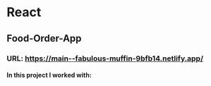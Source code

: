 #  React

## Food-Order-App

### URL: https://main--fabulous-muffin-9bfb14.netlify.app/

#### In this project I worked with: 
